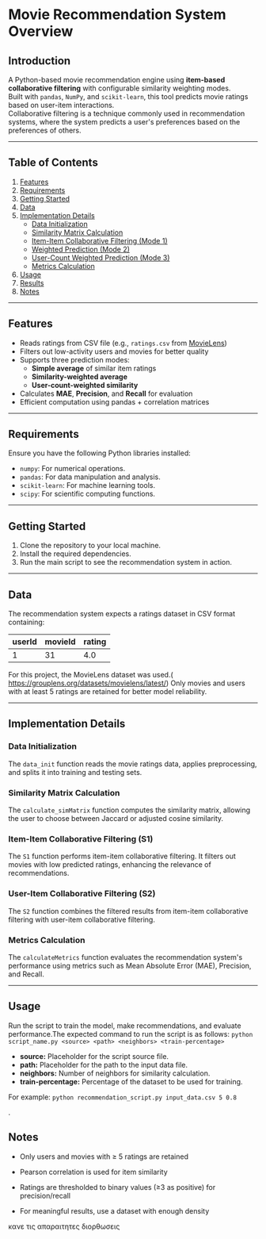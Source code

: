 # Movie Recommendation System Overview

## Introduction

A Python-based movie recommendation engine using **item-based collaborative filtering** with configurable similarity weighting modes.  
Built with `pandas`, `NumPy`, and `scikit-learn`, this tool predicts movie ratings based on user-item interactions.  
Collaborative filtering is a technique commonly used in recommendation systems, where the system predicts a user's preferences based on the preferences of others.

---

## Table of Contents

1. [Features](#features)  
2. [Requirements](#requirements)  
3. [Getting Started](#getting-started)  
4. [Data](#data)  
5. [Implementation Details](#implementation-details)  
    - [Data Initialization](#data-initialization)  
    - [Similarity Matrix Calculation](#similarity-matrix-calculation)  
    - [Item-Item Collaborative Filtering (Mode 1)](#item-item-collaborative-filtering-mode-1)  
    - [Weighted Prediction (Mode 2)](#weighted-prediction-mode-2)  
    - [User-Count Weighted Prediction (Mode 3)](#user-count-weighted-prediction-mode-3)  
    - [Metrics Calculation](#metrics-calculation)  
6. [Usage](#usage)  
7. [Results](#results)  
8. [Notes](#notes)

---

##  Features

- Reads ratings from CSV file (e.g., `ratings.csv` from [MovieLens](https://grouplens.org/datasets/movielens/))
- Filters out low-activity users and movies for better quality
- Supports three prediction modes:
  - **Simple average** of similar item ratings
  - **Similarity-weighted average**
  - **User-count-weighted similarity**
- Calculates **MAE**, **Precision**, and **Recall** for evaluation
- Efficient computation using pandas + correlation matrices

---

## Requirements

Ensure you have the following Python libraries installed:

- `numpy`: For numerical operations.
- `pandas`: For data manipulation and analysis.
- `scikit-learn`: For machine learning tools.
- `scipy`: For scientific computing functions.

---

## Getting Started

1. Clone the repository to your local machine.
2. Install the required dependencies.
3. Run the main script to see the recommendation system in action.

---

## Data

The recommendation system expects a ratings dataset in CSV format containing:

| userId | movieId | rating |
| ------ | ------- | ------ |
| 1      | 31      | 4.0    |

For this project, the MovieLens dataset was used.( https://grouplens.org/datasets/movielens/latest/)
Only movies and users with at least 5 ratings are retained for better model reliability.

---

## Implementation Details

### Data Initialization
The `data_init` function reads the movie ratings data, applies preprocessing, and splits it into training and testing sets.

### Similarity Matrix Calculation
The `calculate_simMatrix` function computes the similarity matrix, allowing the user to choose between Jaccard or adjusted cosine similarity.

### Item-Item Collaborative Filtering (S1)
The `S1` function performs item-item collaborative filtering. It filters out movies with low predicted ratings, enhancing the relevance of recommendations.

### User-Item Collaborative Filtering (S2)
The `S2` function combines the filtered results from item-item collaborative filtering with user-item collaborative filtering.

### Metrics Calculation
The `calculateMetrics` function evaluates the recommendation system's performance using metrics such as Mean Absolute Error (MAE), Precision, and Recall.

---

## Usage
Run the script to train the model, make recommendations, and evaluate performance.The expected command to run the script is as follows:
```python script_name.py <source> <path> <neighbors> <train-percentage>```

   * **source:** Placeholder for the script source file.
   * **path:** Placeholder for the path to the input data file.
   * **neighbors:** Number of neighbors for similarity calculation.
   * **train-percentage:** Percentage of the dataset to be used for training.
     
For example: ```python recommendation_script.py input_data.csv 5 0.8```

.

## Notes
* Only users and movies with ≥ 5 ratings are retained

* Pearson correlation is used for item similarity

* Ratings are thresholded to binary values (≥3 as positive) for precision/recall 

* For meaningful results, use a dataset with enough density





κανε τις απαραιτητες διορθωσεις

